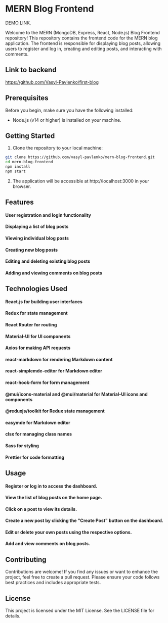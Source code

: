 # MERN Blog Frontend
[DEMO LINK](https://vasyl-pavlenko.github.io/front-mern-blog/).


Welcome to the MERN (MongoDB, Express, React, Node.js) Blog Frontend repository! This repository contains the frontend code for the MERN blog application. The frontend is responsible for displaying blog posts, allowing users to register and log in, creating and editing posts, and interacting with comments.

## Link to backend
https://github.com/Vasyl-Pavlenko/first-blog

## Prerequisites

Before you begin, make sure you have the following installed:

- Node.js (v14 or higher) is installed on your machine.

## Getting Started

1. Clone the repository to your local machine:

```bash
git clone https://github.com/vasyl-pavlenko/mern-blog-frontend.git
cd mern-blog-frontend
npm install
npm start
```

2. The application will be accessible at http://localhost:3000 in your browser.

## Features
#### User registration and login functionality
#### Displaying a list of blog posts
#### Viewing individual blog posts
#### Creating new blog posts
#### Editing and deleting existing blog posts
#### Adding and viewing comments on blog posts

## Technologies Used
#### React.js for building user interfaces
#### Redux for state management
#### React Router for routing
#### Material-UI for UI components
#### Axios for making API requests
#### react-markdown for rendering Markdown content
#### react-simplemde-editor for Markdown editor
#### react-hook-form for form management
#### @mui/icons-material and @mui/material for Material-UI icons and components
#### @reduxjs/toolkit for Redux state management
#### easymde for Markdown editor
#### clsx for managing class names
#### Sass for styling
#### Prettier for code formatting

## Usage
#### Register or log in to access the dashboard.
#### View the list of blog posts on the home page.
#### Click on a post to view its details.
#### Create a new post by clicking the "Create Post" button on the dashboard.
#### Edit or delete your own posts using the respective options.
#### Add and view comments on blog posts.

## Contributing
Contributions are welcome! If you find any issues or want to enhance the project, feel free to create a pull request. Please ensure your code follows best practices and includes appropriate tests.

## License
This project is licensed under the MIT License. See the LICENSE file for details.
